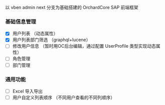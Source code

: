 以 vben admin next 分支为基础搭建的  OrchardCore SAP 前端框架

### 基础信息管理
- [X] 用户列表 （动态属性）
- [X] 用户列表部门筛选 （graphql+lucene）
- [ ] 修改用户信息 （暂时用OC后台编辑，通过配置 UserProfile 类型实现动态属性）
- [ ] 角色管理
- [ ] 部门管理

### 通用功能
- [ ] Excel 导入导出
- [ ] 用户自定义列表顺序 （不同用户查看的不同列顺序）
